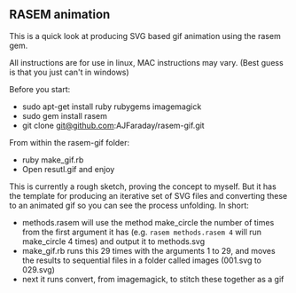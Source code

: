 RASEM animation
---------------

This is a quick look at producing SVG based gif animation using the rasem gem.

All instructions are for use in linux, MAC instructions may vary. (Best guess is that you just can't in windows)

Before you start:

* sudo apt-get install ruby rubygems imagemagick
* sudo gem install rasem
* git clone git@github.com:AJFaraday/rasem-gif.git

From within the rasem-gif folder:

* ruby make\_gif.rb
* Open resutl.gif and enjoy

This is currently a rough sketch, proving the concept to myself. But it has the template for producing an iterative set of SVG files and converting these to an animated gif so you can see the process unfolding. In short:

* methods.rasem will use the method make\_circle the number of times from the first argument it has (e.g. `rasem methods.rasem 4` will run make\_circle 4 times) and output it to methods.svg
* make\_gif.rb runs this 29 times with the arguments 1 to 29, and moves the results to sequential files in a folder called images (001.svg to 029.svg)
* next it runs convert, from imagemagick, to stitch these together as a gif


